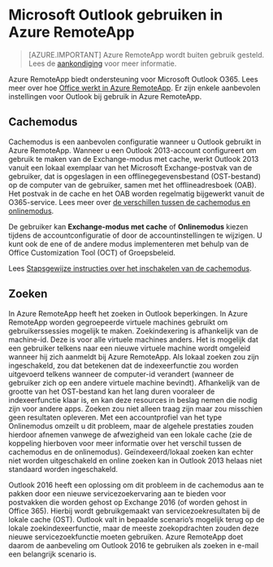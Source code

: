 <properties
    pageTitle="Outlook gebruiken in Azure RemoteApp | Microsoft Azure" 
    description="Lees hoe u Outlook configureert en gebruikt in Azure RemoteApp | Microsoft Azure"
    services="remoteapp"
    documentationCenter=""
    authors="pavithir"
    manager="mbaldwin" />

<tags
    ms.service="remoteapp"
    ms.workload="compute"
    ms.tgt_pltfrm="na"
    ms.devlang="na"
    ms.topic="hero-article"
    ms.date="08/15/2016"
    ms.author="elizapo" />

# Microsoft Outlook gebruiken in Azure RemoteApp

> [AZURE.IMPORTANT]
> Azure RemoteApp wordt buiten gebruik gesteld. Lees de [aankondiging](https://go.microsoft.com/fwlink/?linkid=821148) voor meer informatie.

Azure RemoteApp biedt ondersteuning voor Microsoft Outlook O365. Lees meer over hoe [Office werkt in Azure RemoteApp](remoteapp-officesubscription.md). Er zijn enkele aanbevolen instellingen voor Outlook bij gebruik in Azure RemoteApp.

## Cachemodus
Cachemodus is een aanbevolen configuratie wanneer u Outlook gebruikt in Azure RemoteApp. Wanneer u een Outlook 2013-account configureert om gebruik te maken van de Exchange-modus met cache, werkt Outlook 2013 vanuit een lokaal exemplaar van het Microsoft Exchange-postvak van de gebruiker, dat is opgeslagen in een offlinegegevensbestand (OST-bestand) op de computer van de gebruiker, samen met het offlineadresboek (OAB). Het postvak in de cache en het OAB worden regelmatig bijgewerkt vanuit de O365-service. Lees meer over [de verschillen tussen de cachemodus en onlinemodus](https://technet.microsoft.com/library/jj683103.aspx).

De gebruiker kan **Exchange-modus met cache** of **Onlinemodus** kiezen tijdens de accountconfiguratie of door de accountinstellingen te wijzigen. U kunt ook de ene of de andere modus implementeren met behulp van de Office Customization Tool (OCT) of Groepsbeleid.  

Lees [Stapsgewijze instructies over het inschakelen van de cachemodus](https://technet.microsoft.com/library/c6f4cad9-c918-420e-bab3-8b49e1885034#proc).

## Zoeken
In Azure RemoteApp heeft het zoeken in Outlook beperkingen. In Azure RemoteApp worden gegroepeerde virtuele machines gebruikt om gebruikerssessies mogelijk te maken. Zoekindexering is afhankelijk van de machine-id. Deze is voor alle virtuele machines anders. Het is mogelijk dat een gebruiker telkens naar een nieuwe virtuele machine wordt omgeleid wanneer hij zich aanmeldt bij Azure RemoteApp. Als lokaal zoeken zou zijn ingeschakeld, zou dat betekenen dat de indexeerfunctie zou worden uitgevoerd telkens wanneer de computer-id verandert (wanneer de gebruiker zich op een andere virtuele machine bevindt). Afhankelijk van de grootte van het OST-bestand kan het lang duren vooraleer de indexeerfunctie klaar is, en kan deze resources in beslag nemen die nodig zijn voor andere apps. Zoeken zou niet alleen traag zijn maar zou misschien geen resultaten opleveren. Met een accountprofiel van het type Onlinemodus omzeilt u dit probleem, maar de algehele prestaties zouden hierdoor afnemen vanwege de afwezigheid van een lokale cache (zie de koppeling hierboven voor meer informatie over het verschil tussen de cachemodus en de onlinemodus). Geïndexeerd/lokaal zoeken kan echter niet worden uitgeschakeld en online zoeken kan in Outlook 2013 helaas niet standaard worden ingeschakeld.

Outlook 2016 heeft een oplossing om dit probleem in de cachemodus aan te pakken door een nieuwe servicezoekervaring aan te bieden voor postvakken die worden gehost op Exchange 2016 (of worden gehost in Office 365). Hierbij wordt gebruikgemaakt van servicezoekresultaten bij de lokale cache (OST). Outlook valt in bepaalde scenario’s mogelijk terug op de lokale zoekindexeerfunctie, maar de meeste zoekopdrachten zouden deze nieuwe servicezoekfunctie moeten gebruiken. Azure RemoteApp doet daarom de aanbeveling om Outlook 2016 te gebruiken als zoeken in e-mail een belangrijk scenario is.



<!--HONumber=ago16_HO4-->


